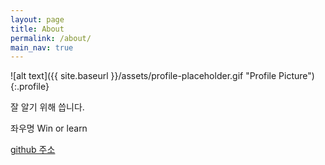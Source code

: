 ```yaml
---
layout: page
title: About
permalink: /about/
main_nav: true
---
```


![alt text]({{ site.baseurl }}/assets/profile-placeholder.gif "Profile Picture"){:.profile}

잘 알기 위해 씁니다.

좌우명 Win or learn

[github 주소](https://github.com/olccihyeon)



[centrarium]: https://github.com/bencentra/centrarium
[bencentra]: http://bencentra.com
[jekyll]: https://github.com/jekyll/jekyll
